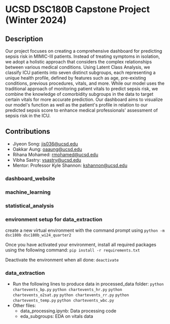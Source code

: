 # UCSD DSC180B Capstone Project (Winter 2024)
## Description 

Our project focuses on creating a comprehensive dashboard for predicting sepsis risk in MIMIC-III patients. Instead of treating symptoms in isolation, we adopt a holistic approach that considers the complex relationships between various medical conditions. Using Latent Class Analysis, we classify ICU patients into seven distinct subgroups, each representing a unique health profile, defined by features such as age, pre-existing conditions, previous procedures, vitals, and more. While our model uses the traditional approach of monitoring patient vitals to predict sepsis risk, we combine the knowledge of comorbidity subgroups in the data to target certain vitals for more accurate prediction. Our dashboard aims to visualize our model's function as well as the patient's profile in relation to our predicted sepsis score to enhance medical professionals' assessment of sepsis risk in the ICU. 



## Contributions
- Jiyeon Song: jis036@ucsd.edu
- Oakkar Aung: oaaung@ucsd.edu
- Rihana Mohamed: rmohamed@ucsd.edu
- Vibha Sastry: vsastry@ucsd.edu
- Mentor: Professor Kyle Shannon: kshannon@ucsd.edu

### dashboard_website


### machine_learning

### statistical_analysis

### environment setup for data_extraction
create a new virtual environment with the command prompt using 
`python -m dsc180b dsc180b_wi24_quarter2`

Once you have activated your environment, install all required packages using the following command: 
`pip install -r requirements.txt`

Deactivate the environment when all done: 
`deactivate`

### data_extraction
- Run the following lines to produce data in processed_data folder:
    `python chartevents_bp.py`
    `python chartevents_hr.py`
    `python chartevents_o2sat.py`
    `python chartevents_rr.py`
    `python chartevents_temp.py`
    `python chartevents_wbc.py`
- Other files:
    - data_processing.ipynb: Data processing code
    - eda_subgroups: EDA on vitals data




 

